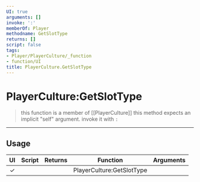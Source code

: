 ```yaml
---
UI: true
arguments: []
invoke: ':'
memberOf: Player
methodname: GetSlotType
returns: []
script: false
tags:
- Player/PlayerCulture/_function
- function/UI
title: PlayerCulture.GetSlotType
---
```

# PlayerCulture:GetSlotType
> this function is a member of [[PlayerCulture]]
> this method expects an implicit "self" argument. invoke it with `:`
-----
## Usage
|  UI | Script | Returns | Function | Arguments |
|:---:|:------:|-------:|:--------:|:---------|
|✓| ||PlayerCulture:GetSlotType||
